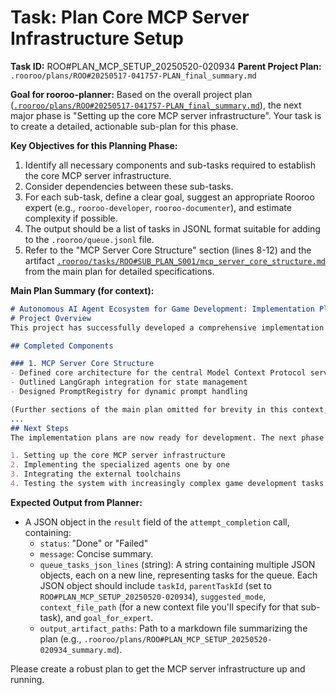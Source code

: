 # Task: Plan Core MCP Server Infrastructure Setup

**Task ID:** ROO#PLAN_MCP_SETUP_20250520-020934
**Parent Project Plan:** `.rooroo/plans/ROO#20250517-041757-PLAN_final_summary.md`

**Goal for rooroo-planner:**
Based on the overall project plan ([`.rooroo/plans/ROO#20250517-041757-PLAN_final_summary.md`](.rooroo/plans/ROO#20250517-041757-PLAN_final_summary.md:0)), the next major phase is "Setting up the core MCP server infrastructure". Your task is to create a detailed, actionable sub-plan for this phase.

**Key Objectives for this Planning Phase:**
1.  Identify all necessary components and sub-tasks required to establish the core MCP server infrastructure.
2.  Consider dependencies between these sub-tasks.
3.  For each sub-task, define a clear goal, suggest an appropriate Rooroo expert (e.g., `rooroo-developer`, `rooroo-documenter`), and estimate complexity if possible.
4.  The output should be a list of tasks in JSONL format suitable for adding to the `.rooroo/queue.jsonl` file.
5.  Refer to the "MCP Server Core Structure" section (lines 8-12) and the artifact [`.rooroo/tasks/ROO#SUB_PLAN_S001/mcp_server_core_structure.md`](.rooroo/tasks/ROO#SUB_PLAN_S001/mcp_server_core_structure.md:0) from the main plan for detailed specifications.

**Main Plan Summary (for context):**
```markdown
# Autonomous AI Agent Ecosystem for Game Development: Implementation Plan Summary
# Project Overview
This project has successfully developed a comprehensive implementation plan for an Autonomous AI Agent Ecosystem for Game Development. The system employs a distributed network of specialized AI agents coordinated through a central MCP server, utilizing LangGraph workflows for state management and dedicated toolchains.

## Completed Components

### 1. MCP Server Core Structure
- Defined core architecture for the central Model Context Protocol server
- Outlined LangGraph integration for state management
- Designed PromptRegistry for dynamic prompt handling

(Further sections of the main plan omitted for brevity in this context, but planner should assume access to the full file if needed via its own tools)
...
## Next Steps
The implementation plans are now ready for development. The next phase would involve:

1. Setting up the core MCP server infrastructure
2. Implementing the specialized agents one by one
3. Integrating the external toolchains
4. Testing the system with increasingly complex game development tasks
```

**Expected Output from Planner:**
*   A JSON object in the `result` field of the `attempt_completion` call, containing:
    *   `status`: "Done" or "Failed"
    *   `message`: Concise summary.
    *   `queue_tasks_json_lines` (string): A string containing multiple JSON objects, each on a new line, representing tasks for the queue. Each JSON object should include `taskId`, `parentTaskId` (set to `ROO#PLAN_MCP_SETUP_20250520-020934`), `suggested_mode`, `context_file_path` (for a new context file you'll specify for that sub-task), and `goal_for_expert`.
    *   `output_artifact_paths`: Path to a markdown file summarizing the plan (e.g., `.rooroo/plans/ROO#PLAN_MCP_SETUP_20250520-020934_summary.md`).

Please create a robust plan to get the MCP server infrastructure up and running.